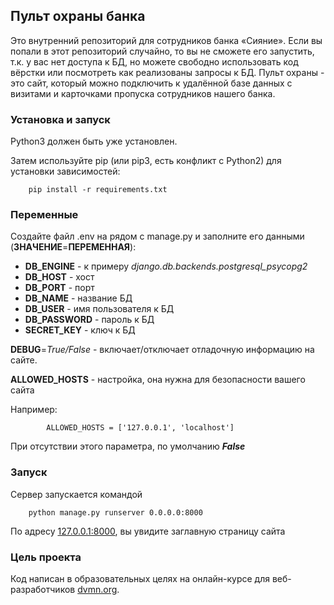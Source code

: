 ## Пульт охраны банка

Это внутренний репозиторий для сотрудников банка «Сияние». Если вы попали в этот репозиторий случайно, то вы не сможете его запустить, т.к. у вас нет доступа к БД, но можете свободно использовать код вёрстки или посмотреть как реализованы запросы к БД.
Пульт охраны - это сайт, который можно подключить к удалённой базе данных с визитами и карточками пропуска сотрудников нашего банка.
### Установка и запуск

Python3 должен быть уже установлен. 

Затем используйте pip (или pip3, есть конфликт с Python2) для установки зависимостей:

        pip install -r requirements.txt
### Переменные
Создайте файл .env на рядом с manage.py и заполните его данными (**ЗНАЧЕНИЕ**=**ПЕРЕМЕННАЯ**):

* **DB_ENGINE** - к примеру _django.db.backends.postgresql_psycopg2_
* **DB_HOST** - хост
* **DB_PORT** - порт
* **DB_NAME** - название БД
* **DB_USER** - имя пользователя к БД
* **DB_PASSWORD** - пароль к БД
* **SECRET_KEY** - ключ к БД

**DEBUG**=_True/False_ - включает/отключает отладочную информацию на сайте.

**ALLOWED_HOSTS** - настройка, она нужна для безопасности вашего сайта

Например: 

            ALLOWED_HOSTS = ['127.0.0.1', 'localhost']

При отсутствии этого параметра, по умолчанию _**False**_

### Запуск
Сервер запускается командой

        python manage.py runserver 0.0.0.0:8000

По адресу [127.0.0.1:8000](127.0.0.1:8000), вы увидите заглавную страницу сайта

### Цель проекта
Код написан в образовательных целях на онлайн-курсе для веб-разработчиков [dvmn.org](https://dvmn.org/).